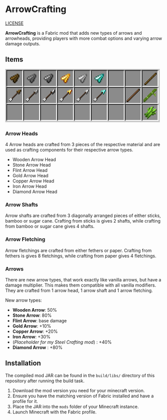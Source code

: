 # ArrowCrafting

[LICENSE](LICENSE.md)

**ArrowCrafting** is a Fabric mod that adds new types of arrows and arrowheads, providing players with more combat options and varying arrow damage outputs.

## Items

![](images/items.png)

### Arrow Heads
4 Arrow heads are crafted from 3 pieces of the respective material and are used as crafting components for their respective arrow types.

- Wooden Arrow Head
- Stone Arrow Head
- Flint Arrow Head
- Gold Arrow Head
- Copper Arrow Head
- Iron Arrow Head
- Diamond Arrow Head

### Arrow Shafts
Arrow shafts are crafted from 3 diagonally arranged pieces of either sticks, bamboo or sugar cane.
Crafting from sticks is gives 2 shafts, while crafting from bamboo or sugar cane gives 4 shafts.

### Arrow Fletching
Arrow fletchings are crafted from either fethers or paper.
Crafting from fethers is gives 8 fletchings, while crafting from paper gives 4 fletchings.



### Arrows
There are new arrow types, that work exactly like vanilla arrows, but have a damage multiplier.
This makes them compatible with all vanilla modifiers.
They are crafted from 1 arrow head, 1 arrow shaft and 1 arrow fletching.

New arrow types:
- **Wooden Arrow**: 50%
- **Stone Arrow**: 80%
- **Flint Arrow**: base damage
- **Gold Arrow**: +10%
- **Copper Arrow**: +20%
- **Iron Arrow**: +30%
- (*Placeholder for my Steel Crafting mod*) : +40%
- **Diamond Arrow** : +80%


## Installation

The compiled mod JAR can be found in the `build/libs/` directory of this repository after running the build task.

1. Download the mod version you need for your minecraft version.
2. Ensure you have the matching version of Fabric installed and have a profile for it.
3. Place the JAR into the `mods` folder of your Minecraft instance.  
4. Launch Minecraft with the Fabric profile. 